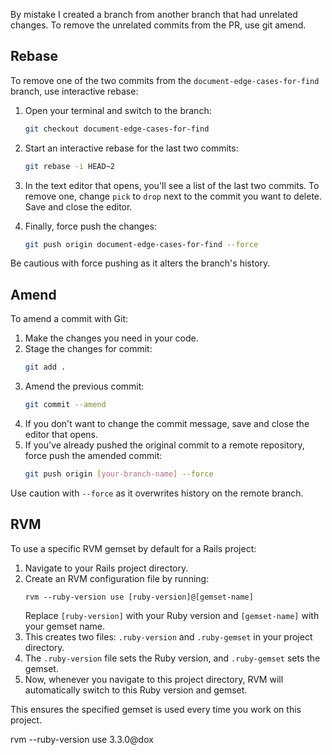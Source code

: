 By mistake I created a branch from another branch that had unrelated changes. To remove the unrelated commits from the PR, use git amend.

## Rebase

To remove one of the two commits from the `document-edge-cases-for-find` branch, use interactive rebase:

1. Open your terminal and switch to the branch:
   ```bash
   git checkout document-edge-cases-for-find
   ```

2. Start an interactive rebase for the last two commits:
   ```bash
   git rebase -i HEAD~2
   ```

3. In the text editor that opens, you'll see a list of the last two commits. To remove one, change `pick` to `drop` next to the commit you want to delete. Save and close the editor.

4. Finally, force push the changes:
   ```bash
   git push origin document-edge-cases-for-find --force
   ```

Be cautious with force pushing as it alters the branch's history.

## Amend

To amend a commit with Git:

1. Make the changes you need in your code.
2. Stage the changes for commit:
   ```bash
   git add .
   ```
3. Amend the previous commit:
   ```bash
   git commit --amend
   ```
4. If you don't want to change the commit message, save and close the editor that opens.
5. If you've already pushed the original commit to a remote repository, force push the amended commit:
   ```bash
   git push origin [your-branch-name] --force
   ```

Use caution with `--force` as it overwrites history on the remote branch.

## RVM

To use a specific RVM gemset by default for a Rails project:

1. Navigate to your Rails project directory.
2. Create an RVM configuration file by running:
   ```
   rvm --ruby-version use [ruby-version]@[gemset-name]
   ```
   Replace `[ruby-version]` with your Ruby version and `[gemset-name]` with your gemset name.
3. This creates two files: `.ruby-version` and `.ruby-gemset` in your project directory.
4. The `.ruby-version` file sets the Ruby version, and `.ruby-gemset` sets the gemset.
5. Now, whenever you navigate to this project directory, RVM will automatically switch to this Ruby version and gemset.

This ensures the specified gemset is used every time you work on this project.

   rvm --ruby-version use 3.3.0@dox
	 